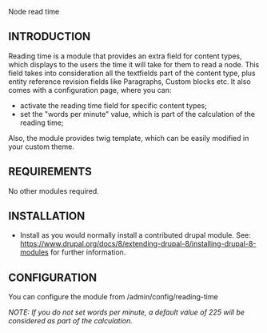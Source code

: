 Node read time

INTRODUCTION
------------
Reading time is a module that provides an extra field for content types,
which displays to the users the time it will take for them to read a node.
This field takes into consideration all the textfields part of the content type,
plus entity reference revision fields like Paragraphs, Custom blocks etc.
It also comes with a configuration page, where you can:
- activate the reading time field for specific content types;
- set the "words per minute" value, which is part of the
calculation of the reading time;

Also, the module provides twig template, which can be easily modified
in your custom theme.

REQUIREMENTS
------------
No other modules required.


INSTALLATION
------------
 * Install as you would normally install a contributed drupal module. See:
   https://www.drupal.org/docs/8/extending-drupal-8/installing-drupal-8-modules
   for further information.


CONFIGURATION
-------------
You can configure the module from /admin/config/reading-time

_NOTE: If you do not set words per minute, a default value of 225 will be considered as part of the calculation._